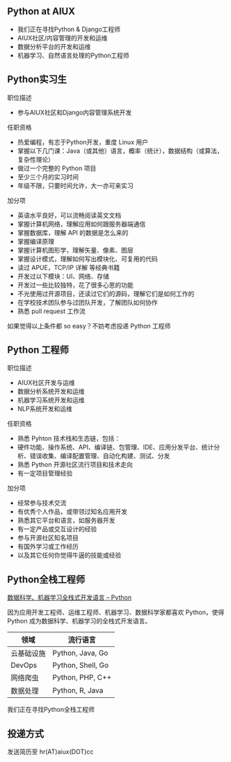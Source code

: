 Python at AIUX
------------------
- 我们正在寻找Python & Django工程师
- AIUX社区/内容管理的开发和运维
- 数据分析平台的开发和运维
- 机器学习、自然语言处理的Python工程师

Python实习生
------------------

职位描述

-	参与AIUX社区和Django内容管理系统开发

任职资格

-	热爱编程，有志于Python开发，重度 Linux 用户
-	掌握以下几门课：Java（或其他）语言，概率（统计），数据结构（或算法，复杂性理论）
-	做过一个完整的 Python 项目
-	至少三个月的实习时间
-	年级不限，只要时间允许，大一亦可来实习

加分项

-	英语水平良好，可以流畅阅读英文文档
-	掌握计算机网络，理解应用如何跟服务器端通信
-	掌握数据库，理解 API 的数据是怎么来的
-	掌握编译原理
-	掌握计算机图形学，理解矢量、像素、图层
-	掌握设计模式，理解如何写出模块化、可复用的代码
-	读过 APUE，TCP/IP 详解 等经典书籍
-	开发过以下模块：UI、网络、存储
-	开发过一些比较独特，花了很多心思的功能
-	不光使用过开源项目，还读过它们的源码，理解它们是如何工作的
-	在学校技术团队参与过团队开发，了解团队如何协作
-	熟悉 pull request 工作流

如果觉得以上条件都 so easy？不妨考虑投递 Python 工程师

Python 工程师
----------------------

职位描述

-	AIUX社区开发与运维
-	数据分析系统开发和运维
- 机器学习系统开发和运维
- NLP系统开发和运维

任职资格

-	熟悉 Pyhton 技术栈和生态链，包括：
-	硬件功能、操作系统、API、编译链、包管理、IDE、应用分发平台、统计分析、错误收集、编译配置管理、自动化构建、测试、分发
-	熟悉 Python 开源社区流行项目和技术走向
-	有一定项目管理经验

加分项

-	经常参与技术交流
-	有优秀个人作品，或带领过知名应用开发
-	熟悉其它平台和语言，如服务器开发
-	有一定产品或交互设计的经验
-	参与开源社区知名项目
-	有国外学习或工作经历
-	以及其它任何你觉得牛逼的技能或经验

Python全栈工程师
----------------------

[数据科学、机器学习全栈式开发语言 – Python](http://www.techug.com/full-stack-python)

因为应用开发工程师、运维工程师、机器学习、数据科学家都喜欢 Python，使得 Python 成为数据科学、机器学习的全栈式开发语言。

| 领域 | 流行语言 |
| -------- | -------- |
| 云基础设施   | Python, Java, Go |
| DevOps   | Python, Shell, Go |
| 网络爬虫   | Python, PHP, C++ |
| 数据处理   | Python, R, Java |

我们正在寻找Python全栈工程师

投递方式
--------

发送简历至 hr(AT)aiux(DOT)cc

